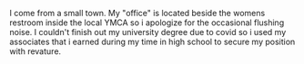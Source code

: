 I come from a small town. My "office" is located beside the womens restroom inside the local YMCA so i apologize for the occasional flushing noise.
I couldn't finish out my university degree due to covid so i used my associates that i earned during my time in high school to secure my position with revature.
